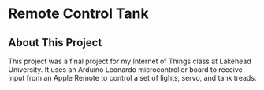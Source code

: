 # Remote Control Tank

## About This Project

This project was a final project for my Internet of Things class at Lakehead University. It uses an Arduino Leonardo microcontroller board to receive input from an Apple Remote to control a set of lights, servo, and tank treads.
